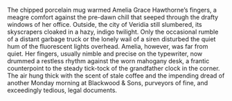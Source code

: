 The chipped porcelain mug warmed Amelia Grace Hawthorne’s fingers, a meagre comfort against the pre-dawn chill that seeped through the drafty windows of her office.  Outside, the city of Veridia still slumbered, its skyscrapers cloaked in a hazy, indigo twilight.  Only the occasional rumble of a distant garbage truck or the lonely wail of a siren disturbed the quiet hum of the fluorescent lights overhead. Amelia, however, was far from quiet.  Her fingers, usually nimble and precise on the typewriter, now drummed a restless rhythm against the worn mahogany desk, a frantic counterpoint to the steady tick-tock of the grandfather clock in the corner.  The air hung thick with the scent of stale coffee and the impending dread of another Monday morning at Blackwood & Sons, purveyors of fine, and exceedingly tedious, legal documents.
